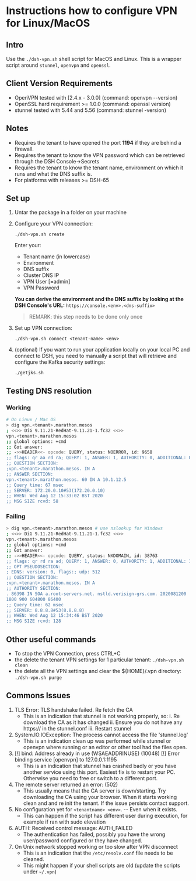 # Instructions how to configure VPN for Linux/MacOS

## Intro

Use the `./dsh-vpn.sh` shell script for MacOS and Linux. This is a wrapper script around `stunnel`, `openvpn` and `openssl`.

## Client Version Requirements

- OpenVPN tested with [2.4.x - 3.0.0] (command: openvpn --version)
- OpenSSL hard requirement >= 1.0.0 (command: openssl version)
- stunnel tested with 5.44 and 5.56 (command: stunnel -version)

## Notes

- Requires the tenant to have opened the port **1194** if they are behind a firewall.
- Requires the tenant to know the VPN password which can be retrieved through the DSH Console->Secrets
- Requires the tenant to know the tenant name, environment on which it runs and what the DNS suffix is.
- For platforms with releases >= DSH-65

## Set up

1. Untar the package in a folder on your machine
2. Configure your VPN connection:

   `./dsh-vpn.sh create`

   Enter your:
   - Tenant name (in lowercase)
   - Environment
   - DNS suffix
   - Cluster DNS IP
   - VPN User [=admin]
   - VPN Password

   **You can derive the environment and the DNS suffix by looking at the DSH Console's URL:** `https://console.<env>.<dns-suffix>`
   >REMARK: this step needs to be done only once

4. Set up VPN connection:

   `./dsh-vpn.sh connect <tenant-name> <env>`
5. (optional) If you want to run your application locally on your local PC and connect to DSH, you need to manually a script that will retrieve and configure the Kafka security settings:

   `./getjks.sh`

## Testing DNS resolution

### Working

```sh
# On Linux / Mac OS
> dig vpn.<tenant>.marathon.mesos
; <<>> DiG 9.11.21-RedHat-9.11.21-1.fc32 <<>>
vpn.<tenant>.marathon.mesos
;; global options: +cmd
;; Got answer:
;; ->>HEADER<<- opcode: QUERY, status: NOERROR, id: 9658
;; flags: qr aa rd ra; QUERY: 1, ANSWER: 1, AUTHORITY: 0, ADDITIONAL: 0
;; QUESTION SECTION:
;vpn.<tenant>.marathon.mesos. IN A
;; ANSWER SECTION:
vpn.<tenant>.marathon.mesos. 60 IN A 10.1.12.5
;; Query time: 67 msec
;; SERVER: 172.20.0.10#53(172.20.0.10)
;; WHEN: Wed Aug 12 15:33:02 BST 2020
;; MSG SIZE rcvd: 58
```


### Failing

```sh
> dig vpn.<tenant>.marathon.mesos # use nslookup for Windows
; <<>> DiG 9.11.21-RedHat-9.11.21-1.fc32 <<>>
vpn.<tenant>.marathon.mesos
;; global options: +cmd
;; Got answer:
;; ->>HEADER<<- opcode: QUERY, status: NXDOMAIN, id: 38763
;; flags: qr rd ra ad; QUERY: 1, ANSWER: 0, AUTHORITY: 1, ADDITIONAL: 1
;; OPT PSEUDOSECTION:
; EDNS: version: 0, flags:; udp: 512
;; QUESTION SECTION:
;vpn.<tenant>.marathon.mesos. IN A
;; AUTHORITY SECTION:
. 86398 IN SOA a.root-servers.net. nstld.verisign-grs.com. 2020081200
1800 900 604800 86400
;; Query time: 62 msec
;; SERVER: 8.8.8.8#53(8.8.8.8)
;; WHEN: Wed Aug 12 15:34:46 BST 2020
;; MSG SIZE rcvd: 128
```

## Other useful commands

- To stop the VPN Connection, press CTRL+C
- the delete the tenant VPN settings for 1 particular tenant:
`./dsh-vpn.sh clean`
- the delete all the VPN settings and clear the ${HOME}/.vpn directory:
`./dsh-vpn.sh purge`

## Commons Issues

1. TLS Error: TLS handshake failed. Re fetch the CA
    - This is an indication that stunnel is not working properly, so:
        i. Re download the CA as it has changed
        ii. Ensure you do not have any https:// in the stunnel.conf
        iii. Restart stunnel
2. System.IO.IOException: The process cannot access the file 'stunnel.log'
   - This is an indication clean up was performed while stunnel or openvpn where running or an editor or other tool had the files open.
3. [!] bind: Address already in use (WSAEADDRINUSE) (10048) [!] Error binding service [openvpn] to 127.0.0.1:1195
   - This is an indication that stunnel has crashed badly or you have another service using this port. Easiest fix is to restart your PC. Otherwise you need to free or switch to a different port.
4. The remote server returned an error: (502)
   - This usually means that the CA server is down/starting. Try downloading the CA using your browser. When it starts working clean and and re init the tenant. If the issue persists contact support.
5. No configuration yet for `<tenantname> <env>`. -- Even when it exists.
   - This can happen if the script has different user during execution, for example if ran with sudo elevation
6. AUTH: Received control message: AUTH_FAILED
   - The authentication has failed, possibly you have the wrong user/password configured or they have changed.
7. On Unix network stopped working or too slow after VPN disconnect
    - This is an indication that the `/etc/resolv.conf` file needs to be cleaned.
    - This might happen if your shell scripts are old (update the scripts under `~/.vpn`)

